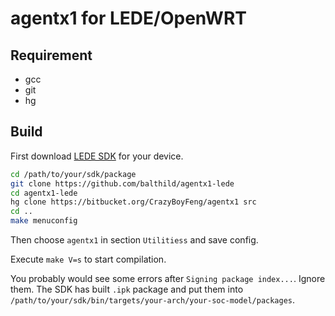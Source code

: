 # agentx1 for LEDE/OpenWRT

## Requirement

* gcc
* git
* hg

## Build

First download [LEDE SDK](https://downloads.lede-project.org/releases/) for your device.

```bash
cd /path/to/your/sdk/package
git clone https://github.com/balthild/agentx1-lede
cd agentx1-lede
hg clone https://bitbucket.org/CrazyBoyFeng/agentx1 src
cd ..
make menuconfig
```

Then choose `agentx1` in section `Utilitiess` and save config.

Execute `make V=s` to start compilation. 

You probably would see some errors after `Signing package index...`. Ignore them. The SDK has built `.ipk` package and put them into `/path/to/your/sdk/bin/targets/your-arch/your-soc-model/packages`.

